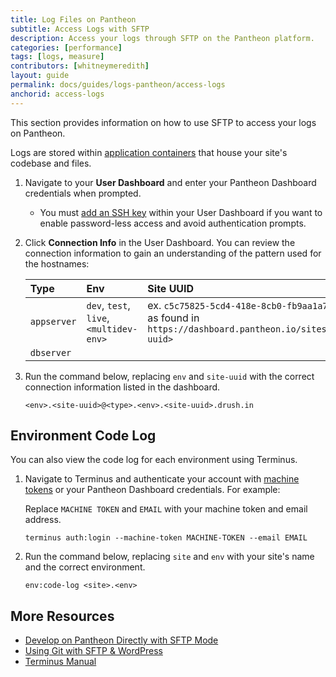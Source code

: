 ```yaml
---
title: Log Files on Pantheon
subtitle: Access Logs with SFTP
description: Access your logs through SFTP on the Pantheon platform.
categories: [performance]
tags: [logs, measure]
contributors: [whitneymeredith]
layout: guide
permalink: docs/guides/logs-pantheon/access-logs
anchorid: access-logs
---
```


This section provides information on how to use SFTP to access your logs on Pantheon.

Logs are stored within [application containers](/application-containers) that house your site's codebase and files.

1. Navigate to your **User Dashboard** and enter your Pantheon Dashboard credentials when prompted.

    - You must [add an SSH key](/ssh-keys) within your User Dashboard if you want to enable password-less access and avoid authentication prompts.

1. Click **Connection Info** in the User Dashboard. You can review the connection information to gain an understanding of the pattern used for the hostnames:

    | Type         | Env                                     | Site UUID                                                                                                 |
    |:------------ |:--------------------------------------- |:--------------------------------------------------------------------------------------------------------- |
    | `appserver`  | `dev`, `test`, `live`, `<multidev-env>` | ex. `c5c75825-5cd4-418e-8cb0-fb9aa1a7f671`, as found in `https://dashboard.pantheon.io/sites/<site-uuid>` |
    | `dbserver`   |                                         |                                                                                                           |

1. Run the command below, replacing `env` and `site-uuid` with the correct connection information listed in the dashboard.

    ```bash{promptUser: user}
    <env>.<site-uuid>@<type>.<env>.<site-uuid>.drush.in
    ```

## Environment Code Log

You can also view the code log for each environment using Terminus.

1. Navigate to Terminus and authenticate your account with [machine tokens](/machine-tokens) or your Pantheon Dashboard credentials. For example:

    Replace `MACHINE TOKEN` and `EMAIL` with your machine token and email address.

    ```bash{promptUser: user}
    terminus auth:login --machine-token MACHINE-TOKEN --email EMAIL
    ```

1. Run the command below, replacing `site` and `env` with your site's name and the correct environment.

    ```bash{promptUser: user}
    env:code-log <site>.<env> 
    ```

## More Resources

- [Develop on Pantheon Directly with SFTP Mode](/sftp)
- [Using Git with SFTP & WordPress](/guides/wordpress-git/)
- [Terminus Manual](/terminus)